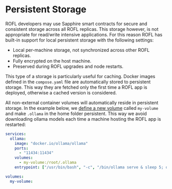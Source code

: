 # Persistent Storage

ROFL developers may use Sapphire smart contracts for secure and consistent
storage across all ROFL replicas. This storage however, is not appropriate for
read/write intensive applications. For this reason ROFL has built-in support for
local persistent storage with the following settings:

- Local per-machine storage, not synchronized across other ROFL replicas.
- Fully encrypted on the host machine.
- Preserved during ROFL upgrades and node restarts.

This type of a storage is particularly useful for caching. Docker images defined
in the `compose.yaml` file are automatically stored to persistent storage. This
way they are fetched only the first time a ROFL app is deployed, otherwise
a cached version is considered.

All non-external container volumes will automatically reside in persistent
storage. In the example below, we [define a new volume] called `my-volume` and
make `.ollama` in the home folder persistent. This way we avoid downloading
ollama models each time a machine hosting the ROFL app is restarted:

```yaml title="compose.yaml"
services:
  ollama:
    image: "docker.io/ollama/ollama"
    ports:
      - "11434:11434"
    volumes:
      - my-volume:/root/.ollama
    entrypoint: ["/usr/bin/bash", "-c", "/bin/ollama serve & sleep 5; ollama pull deepseek-r1:1.5b; wait"]

volumes:
  my-volume:
```

[define a new volume]: https://docs.docker.com/reference/compose-file/volumes/
